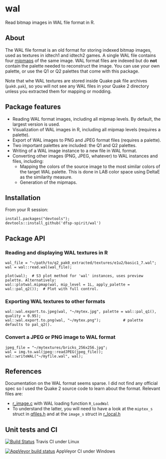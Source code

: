 # wal
Read bitmap images in WAL file format in R.

## About

The WAL file format is an old format for storing indexed bitmap images, used as textures in idtech1 and idtech2 games. A single WAL file contains four [mipmaps](https://en.wikipedia.org/wiki/Mipmap) of the same image. WAL format files are indexed but do **not** contain the palette needed to reconstruct the image. You can use your own palette, or use the Q1 or Q2 palettes that come with this package.

Note that whe WAL textures are stored inside Quake pak file archives (`pak0.pak`), so you will not see any WAL files in your Quake 2 directory unless you extracted them for mapping or modding.

## Package features

* Reading WAL format images, including all mipmap levels. By default, the largest version is used.
* Visualization of WAL images in R, including all mipmap levels (requires a palette).
* Export of WAL images to PNG and JPEG format files (requires a palette).
* Two important palettes are included: the Q1 and Q2 palettes.
* Writing of a WAL image instance to a new file in WAL format.
* Converting other images (PNG, JPEG, whatever) to WAL instances and files, including:
  * Mapping the colors of the source image to the most similar colors of the target WAL palette. This is done in LAB color space using DeltaE as the similarity measure.
  * Generation of the mipmaps.


## Installation

From your R session:

    install.packages("devtools");
    devtools::install_github('dfsp-spirit/wal')


## Package API

### Reading and displaying WAL textures in R

    wal_file = "~/path/to/q2_pak0_extracted/textures/e1u2/basic1_7.wal";
    wal = wal::read.wal(wal_file);
    
    plot(wal);  # S3 plot method for 'wal' instances, uses preview palette. Alternatively:
    wal::plotwal.mipmap(wal, mip_level = 1L, apply_palette = wal::pal_q2());  # Plot with full control.

### Exporting WAL textures to other formats
    
    wal::wal.export.to.jpeg(wal, "~/mytex.jpg", palette = wal::pal_q1(), quality = 0.95);
    wal::wal.export.to.png(wal, "~/mytex.png");          # palette defaults to pal_q2().
    
    
### Convert a JPEG or PNG image to WAL format

    jpeg_file = "~/mytextures/bricks_256x256.jpg";
    wal = img.to.wal(jpeg::readJPEG(jpeg_file));
    wal::writeWAL("~/myfile.wal", wal);

## References

Documentation on the WAL format seems sparse. I did not find any official spec so I used the Quake 2 source code to learn about the format. Relevant files are:

* [r_image.c](https://github.com/id-Software/Quake-2/blob/master/ref_soft/r_image.c) with WAL loading function `R_LoadWal`
* To understand the latter, you will need to have a look at the `miptex_s` struct in [qfiles.h](https://github.com/id-Software/Quake-2/blob/master/qcommon/qfiles.h) and at the `image_s` struct in [r_local.h](https://github.com/id-Software/Quake-2/blob/master/ref_soft/r_local.h)

## Unit tests and CI

[![Build Status](https://travis-ci.org/dfsp-spirit/wal.svg?branch=master)](https://travis-ci.org/dfsp-spirit/wal) Travis CI under Linux

[![AppVeyor build status](https://ci.appveyor.com/api/projects/status/github/dfsp-spirit/wal?branch=master&svg=true)](https://ci.appveyor.com/project/dfsp-spirit/wal) AppVeyor CI under Windows


